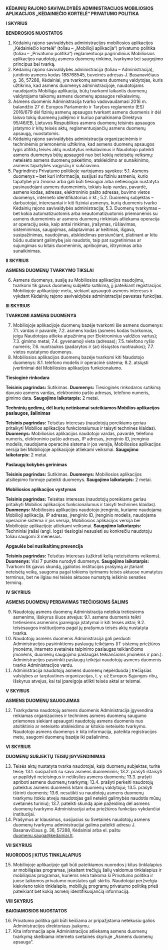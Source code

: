 **KĖDAINIŲ RAJONO SAVIVALDYBĖS ADMINISTRACIJOS MOBILIOSIOS APLIKACIJOS „KĖDAINIEČIO KORTELĖ“ PRIVATUMO POLITIKA**


**I SKYRIUS**

**BENDROSIOS NUOSTATOS**

1. Kėdainių rajono savivaldybės administracijos mobiliosios aplikacijos „Kėdainiečio kortelė“ (toliau – „Mobilioji aplikacija“) privatumo politika (toliau – „Privatumo politika“) reglamentuoja pagrindinius Mobiliosios aplikacijos naudotojų asmens duomenų rinkimo, tvarkymo bei saugojimo principus bei tvarką.
2. Kėdainių rajono savivaldybės administracija (toliau – Administracija), juridinio asmens kodas 188768545, buveinės adresas J. Basanavičiaus g. 36, 57288, Kėdainiai, yra tvarkomų asmens duomenų valdytojas, kuris užtikrina, kad asmens duomenys administracijoje, naudotojams naudojantis Mobiliąja aplikacija, būtų tvarkomi laikantis duomenų valdytojams taikomų asmens duomenų apsaugos reikalavimų.
3. Asmens duomenis Administracija tvarko vadovaudamasi 2016 m. balandžio 27 d. Europos Parlamento ir Tarybos reglamento (ES) 2016/679 dėl fizinių asmenų apsaugos tvarkant asmens duomenis ir dėl laisvo tokių duomenų judėjimo ir kuriuo panaikinama Direktyva 95/46/EB, Lietuvos Respublikos asmens duomenų teisinės apsaugos įstatymo ir kitų teisės aktų, reglamentuojančių asmens duomenų apsaugą, nuostatomis.
4. Kėdainių rajono savivaldybės administracija organizacinėmis ir techninėmis priemonėmis užtikrina, kad asmens duomenų apsaugos lygis atitiktų teisės aktų nustatytus reikalavimus ir Naudotojo pateikti asmens duomenys būtų apsaugoti nuo bet kokių neteisėtų veiksmų: neteisėto asmens duomenų pakeitimo, atskleidimo ar sunaikinimo, asmens tapatybės vagysčių ir sukčiavimo.
5.  Pagrindinės Privatumo politikoje vartojamos sąvokos:
5.1. Asmens duomenys – bet kuri informacija, susijusi su fiziniu asmeniu, kurio tapatybė yra žinoma arba gali būti tiesiogiai arba netiesiogiai nustatyta pasinaudojant asmens duomenimis, tokiais kaip vardas, pavardė, asmens kodas, adresas, elektroninio pašto adresas, buvimo vietos duomenys, interneto identifikatorius ir kt.;
5.2. Duomenų subjektas – darbuotojai, interesantai ir kiti fiziniai asmenys, kurių duomenis tvarko Kėdainių rajono savivaldybės administracija;
5.3. Duomenų tvarkymas – bet kokia automatizuotomis arba neautomatizuotomis priemonėmis su asmens duomenimis ar asmens duomenų rinkiniais atliekama operacija ar operacijų seka, kaip antai rinkimas, įrašymas, rūšiavimas, sisteminimas, saugojimas, adaptavimas ar keitimas, išgava, susipažinimas, naudojimas, atskleidimas persiunčiant, platinant ar kitu būdu sudarant galimybę jais naudotis, taip pat sugretinimas ar sujungimas su kitais duomenimis, apribojimas, ištrynimas arba sunaikinimas.


**II SKYRIUS**

**ASMENS DUOMENŲ TVARKYMO TIKSLAI**

6. Asmens duomenys, susiję su Mobiliosios aplikacijos naudojimu, tvarkomi tik gavus duomenų subjekto sutikimą, jį pateikiant registracijos Mobiliojoje aplikacijoje metu, siekiant apsaugoti asmens  interesus ir vykdant Kėdainių rajono savivaldybės administracijai pavestas funkcijas. 

            
**III SKYRIUS**

**TVARKOMI ASMENS DUOMENYS**

7. Mobiliojoje aplikacijoje duomenų bazėje  tvarkomi šie asmens duomenys:
7.1. vardas ir pavardė;
7.2. asmens kodas (asmens kodas tvarkomas, jeigu Naudotojas atlieka atpažinimą per Elektroninius valdžios vartus);
7.3. gimimo metai;
7.4. gyvenamoji vieta (adresas);
7.5. telefono ryšio numeris;
7.6. nuotraukos (padarytos ir (ar) išsiųstos nuotraukos);
7.7. vietos nustatymo duomenys.
8. Mobiliosios aplikacijos duomenų bazėje tvarkomi kiti Naudotojo duomenys:
8.1. telefono modelis ir operacinė sistema;
8.2. atsiųsti įvertinimai dėl Mobiliosios aplikacijos funkcionalumo.


**Tiesioginė rinkodara**

**Teisinis pagrindas:** Sutikimas.
**Duomenys:** Tiesioginės rinkodaros sutikimą davusio asmens vardas, elektroninio pašto adresas, telefono numeris, gimimo data.
**Saugojimo laikotarpis:** 2 metai.


**Techninių gedimų, dėl kurių netinkamai suteikiamos Mobilios aplikacijos paslaugos, šalinimas**

**Teisinis pagrindas:** Teisėtas interesas (naudotojų poreikiams geriau pritaikyti Mobilios aplikacijos funkcionalumus ir taisyti technines klaidas).
**Duomenys:** Mobiliosios aplikacijos naudotojo vardas, pavardė, telefono numeris, elektroninio pašto adresas, IP adresas, įrenginio ID, įrenginio modelis, naudojama operacinė sistema ir jos versija, Mobiliosios aplikacijos versija bei Mobiliojoje aplikacijoje atliekami veiksmai.
**Saugojimo laikotarpis:** 2 metai.


**Paslaugų kokybės gerinimas**

**Teisinis pagrindas:** Sutikimas.
**Duomenys:** Mobiliosios aplikacijos atsiliepimo formoje pateikti duomenys.
**Saugojimo laikotarpis:** 2 metai.


**Mobiliosios aplikacijos vystymas**

**Teisinis pagrindas:** Teisėtas interesas (naudotojų poreikiams geriau pritaikyti Mobilios aplikacijos funkcionalumus ir taisyti technines klaidas).
**Duomenys:** Mobiliosios aplikacijos naudotojo įrenginio, kuriame naudojama Mobilioji aplikacija, IP adresas, įrenginio ID, įrenginio modelis, naudojama operacinė sistema ir jos versija, Mobiliosios aplikacijos versija bei Mobiliojoje aplikacijoje atliekami veiksmai.
**Saugojimo laikotarpis:** Techniniai įrašai (angl. logs) tiesiogiai nesusieti su konkrečiu naudotoju toliau saugomi 3 mėnesius.


**Apgaulės bei nusikaltimų prevencija**

**Teisinis pagrindas:** Teisėtas interesas (užkirsti kelią neteisėtoms veikoms).
**Duomenys:** Visi 7 punkte nurodyti duomenys.
**Saugojimo laikotarpis:** Tvarkomi tik gavus skundą, įgaliotos institucijos prašymą ar įtariant neteisėtą veiką, saugoma pagal tokiems tyrimams teisės aktuose numatytus terminus, bet ne ilgiau nei teisės aktuose numatytą ieškinio senaties terminą.


**IV SKYRIUS**

**ASMENS DUOMENŲ PERDAVIMAS TREČIOSIOMS ŠALIMS**

9. Naudotojų asmens duomenų Administracija neteikia tretiesiems asmenims, išskyrus šiuos atvejus:
9.1. asmens duomenis teikti tretiesiems asmenims įpareigoja įstatymai ir kiti teisės aktai;
9.2. teisėsaugos institucijoms pagal jų prašymus teisės aktų nustatyta tvarka.
10. Naudotojų asmens duomenis Administracija gali perduoti Administracijos pasirinktiems paslaugų teikėjams (IT sistemų priežiūros įmonėms, interneto svetainės talpinimo paslaugas teikiančioms įmonėms, duomenų saugojimo paslaugas teikiančioms įmonėms ir pan.). Administracijos pasirinkti paslaugų teikėjai naudotojų asmens duomenis tvarko Administracijos vardu.
11. Administracija naudotojų asmens duomenų neperduoda į trečiąsias valstybes ar tarptautines organizacijas, t. y. už Europos Sąjungos ribų, išskyrus atvejus, kai tai įpareigoja atlikti teisės aktai ar teismai. 


**V SKYRIUS**

**ASMENS DUOMENŲ SAUGOJIMAS**

12. Tvarkydama naudotojų asmens duomenis Administracija įgyvendina reikiamas organizacines ir technines asmens duomenų saugumo priemones siekiant apsaugoti naudotojų asmens duomenis nuo atsitiktinio ar neteisėto atskleidimo ar kitokio neteisėto tvarkymo. Naudotojo asmens duomenys ir kita informacija, pateikta registracijos  metu, saugomi  duomenų bazėje iki  pašalinimo.  


**VI SKYRIUS**

**DUOMENŲ SUBJEKTŲ TEISIŲ ĮGYVENDINIMAS**

13.  Teisės aktų nustatyta tvarka naudotojai, kaip duomenų subjektas, turite teisę:
13.1. susipažinti su savo asmens duomenimis;
13.2. prašyti ištaisyti ar papildyti neteisingus ir netikslius asmens duomenis;
13.3. prašyti apriboti asmens duomenų tvarkymą;
13.4. prašyti perkelti naudotojų pateiktus asmens duomenis kitam duomenų valdytojui;
13.5. prašyti ištrinti duomenis;
13.6. nesutikti su naudotojų asmens duomenų tvarkymu (tokiu atveju naudotojas gali netekti galimybės naudotis mūsų svetainės turiniu);
13.7. pateikti skundą apie pažeidimą dėl asmens duomenų tvarkymo Administracijai arba priežiūros funkcijas vykdančiai institucijai.
14. Prašymus ar klausimus, susijusius su Svetainės naudotojų asmens duomenų tvarkymu administracijai galima pateikti adresu J. Basanavičiaus g. 36, 57288, Kėdainiai arba el. paštu duomenu.sauga@kedainiai.lt.


**VII SKYRIUS**

**NUORODOS Į KITUS TINKLALAPIUS**

15. Mobiliojoje aplikacijoje gali būti pateikiamos nuorodos į kitus tinklalapius ar mobiliąsias programas, įskaitant trečiųjų šalių valdomus tinklalapius ir mobiliąsias programas, kuriems nėra taikoma ši Privatumo politika ir juose taikomos privatumo nuostatos gali skirtis. Naudotojai peržvelgia kiekvieno tokio tinklalapio, mobiliųjų programų privatumo politiką prieš pateikiant bet kokią asmenį identifikuojančią informaciją.


**VIII SKYRIUS**

**BAIGIAMOSIOS NUOSTATOS**

16. Privatumo politika gali būti keičiama ar pripažįstama netekusiu galios Administracijos direktoriaus įsakymu.
17. Kita informacija apie Administracijos atliekamą asmens duomenų tvarkymą skelbiama interneto svetainės skyriuje „Asmens duomenų apsauga“.
